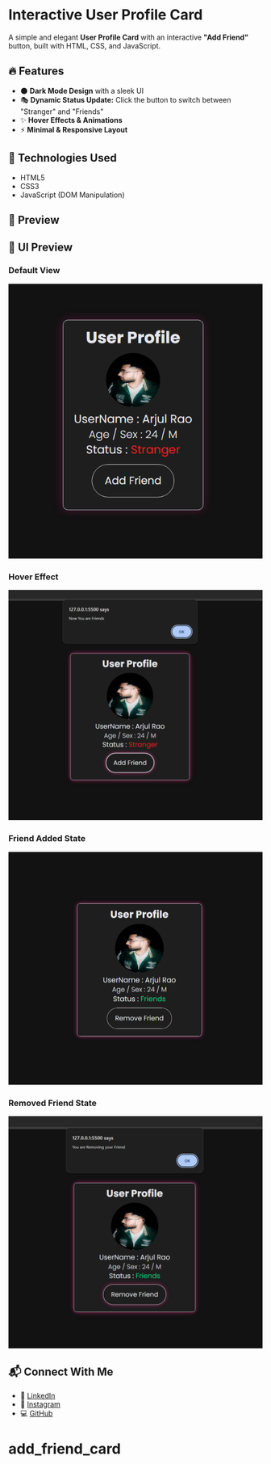 # Interactive User Profile Card

A simple and elegant **User Profile Card** with an interactive **"Add Friend"** button, built with HTML, CSS, and JavaScript.

## 🔥 Features
- 🌑 **Dark Mode Design** with a sleek UI
- 🎭 **Dynamic Status Update:** Click the button to switch between "Stranger" and "Friends"
- ✨ **Hover Effects & Animations**
- ⚡ **Minimal & Responsive Layout**

## 📌 Technologies Used
- HTML5
- CSS3 
- JavaScript (DOM Manipulation)

## 🎥 Preview
## 🎨 UI Preview
### Default View
![Default Card](./Image/output_1.png)

### Hover Effect
![Hover Effect](./Image/output_2.png)

### Friend Added State
![Friend Added](./Image/output_3.png)

### Removed Friend State
![Removed Friend](./Image/output_4.png)


## 📬 Connect With Me
- 🔗 [LinkedIn](www.linkedin.com/in/rao-arjul)
- 📸 [Instagram](https://www.instagram.com/arjul.dev)
- 💻 [GitHub](https://github.com/arjulrao)
# add_friend_card
